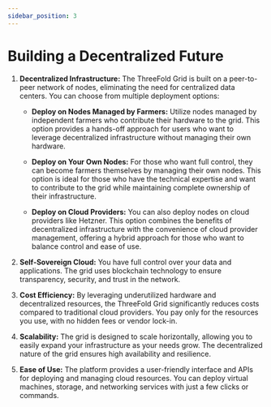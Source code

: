 ```yaml
---
sidebar_position: 3
---
```


# Building a Decentralized Future

1. **Decentralized Infrastructure:** The ThreeFold Grid is built on a peer-to-peer network of nodes, eliminating the need for centralized data centers. You can choose from multiple deployment options:

   - **Deploy on Nodes Managed by Farmers:** Utilize nodes managed by independent farmers who contribute their hardware to the grid. This option provides a hands-off approach for users who want to leverage decentralized infrastructure without managing their own hardware.

   - **Deploy on Your Own Nodes:** For those who want full control, they can become farmers themselves by managing their own nodes. This option is ideal for those who have the technical expertise and want to contribute to the grid while maintaining complete ownership of their infrastructure.

   - **Deploy on Cloud Providers:** You can also deploy nodes on cloud providers like Hetzner. This option combines the benefits of decentralized infrastructure with the convenience of cloud provider management, offering a hybrid approach for those who want to balance control and ease of use.

2. **Self-Sovereign Cloud:** You have full control over your data and applications. The grid uses blockchain technology to ensure transparency, security, and trust in the network.

3. **Cost Efficiency:** By leveraging underutilized hardware and decentralized resources, the ThreeFold Grid significantly reduces costs compared to traditional cloud providers. You pay only for the resources you use, with no hidden fees or vendor lock-in.

4. **Scalability:** The grid is designed to scale horizontally, allowing you to easily expand your infrastructure as your needs grow. The decentralized nature of the grid ensures high availability and resilience.

5. **Ease of Use:** The platform provides a user-friendly interface and APIs for deploying and managing cloud resources. You can deploy virtual machines, storage, and networking services with just a few clicks or commands.
